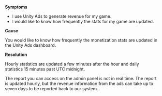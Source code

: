 
        

**Symptoms** 

*   I use Unity Ads to generate revenue for my game.
*   I would like to know how frequently the stats for my game are updated.

**Cause** 

You would like to know how frequently the monetization stats are updated in the Unity Ads dashboard.

**Resolution** 

Hourly statistics are updated a few minutes after the hour and daily statistics 15 minutes past UTC midnight.

The report you can access on the admin panel is not in real time. The report is updated hourly, but the revenue information from the ads can take up to seven days to be reported back to our system.

      
